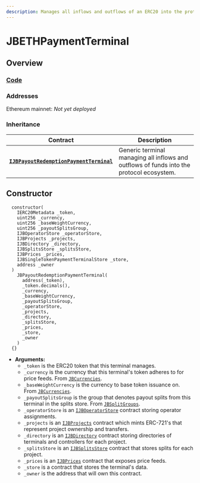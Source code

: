```yaml
---
description: Manages all inflows and outflows of an ERC20 into the protocol ecosystem.
---
```


# JBETHPaymentTerminal

## Overview

### [Code](https://github.com/jbx-protocol/juice-contracts-v2/blob/main/contracts/JBERC20PaymentTerminal.sol)

### **Addresses**

Ethereum mainnet: _Not yet deployed_

### **Inheritance**

| Contract                                             | Description                                                                                                                              |
| ------------------------------------------------ | ---------------------------------------------------------------------------------------------------------------------------------------- |
| [**`IJBPayoutRedemptionPaymentTerminal`**](/api/interfaces/ijbpayoutredemptionpaymentterminal.md) | Generic terminal managing all inflows and outflows of funds into the protocol ecosystem. |

## Constructor

```
  constructor(
    IERC20Metadata _token,
    uint256 _currency,
    uint256 _baseWeightCurrency,
    uint256 _payoutSplitsGroup,
    IJBOperatorStore _operatorStore,
    IJBProjects _projects,
    IJBDirectory _directory,
    IJBSplitsStore _splitsStore,
    IJBPrices _prices,
    IJBSingleTokenPaymentTerminalStore _store,
    address _owner
  )
    JBPayoutRedemptionPaymentTerminal(
      address(_token),
      _token.decimals(),
      _currency,
      _baseWeightCurrency,
      _payoutSplitsGroup,
      _operatorStore,
      _projects,
      _directory,
      _splitsStore,
      _prices,
      _store,
      _owner
    )
  {}
```

* **Arguments:**
  * `_token` is the ERC20 token that this terminal manages.
  * `_currency` is the currency that this terminal's token adheres to for price feeds. From [`JBCurrencies`](/api/libraries/jbcurrencies.md).
  * `_baseWeightCurrency` is the currency to base token issuance on. From [`JBCurrencies`](/api/libraries/jbcurrencies.md).
  * `_payoutSplitsGroup` is the group that denotes payout splits from this terminal in the splits store. From [`JBSplitGroups`](/api/libraries/jbsplitsgroups.md).
  * `_operatorStore` is an [`IJBOperatorStore`](/api/interfaces/ijboperatorstore.md) contract storing operator assignments.
  * `_projects` is an [`IJBProjects`](/api/interfaces/ijbprojects.md) contract which mints ERC-721's that represent project ownership and transfers.
  * `_directory` is an [`IJBDirectory`](/api/interfaces/ijbdirectory.md) contract storing directories of terminals and controllers for each project.
  * `_splitsStore` is an [`IJBSplitsStore`](/api/interfaces/ijbsplitsstore/) contract that stores splits for each project.
  * `_prices` is an [`IJBPrices`](/api/interfaces/ijbprices.md) contract that exposes price feeds.
  * `_store` is a contract that stores the terminal's data.
  * `_owner` is the address that will own this contract.

